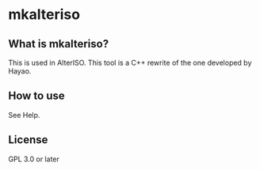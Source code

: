# mkalteriso
## What is mkalteriso?

This is used in AlterISO.
This tool is a C++ rewrite of the one developed by Hayao.

## How to use

See Help.

## License

GPL 3.0 or later


